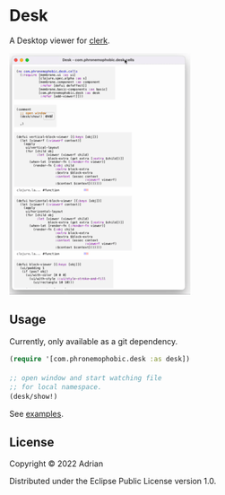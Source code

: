 # Desk

A Desktop viewer for [clerk](https://github.com/nextjournal/clerk).

![Demo gif](/cells.gif?raw=true)

## Usage

Currently, only available as a git dependency.

```clojure
(require '[com.phronemophobic.desk :as desk])

;; open window and start watching file
;; for local namespace.
(desk/show!)

```

See [examples](/examples).

## License

Copyright © 2022 Adrian

Distributed under the Eclipse Public License version 1.0.
